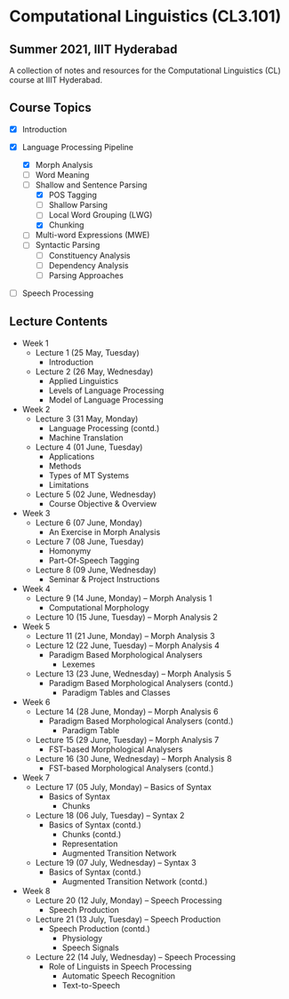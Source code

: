 # Computational Linguistics (CL3.101)
## Summer 2021, IIIT Hyderabad

A collection of notes and resources for the Computational Linguistics (CL) course at IIIT Hyderabad.

## Course Topics
- [x] Introduction
- [x] Language Processing Pipeline
    - [x] Morph Analysis
    - [ ] Word Meaning
    - [ ] Shallow and Sentence Parsing
        - [x] POS Tagging
        - [ ] Shallow Parsing
        - [ ] Local Word Grouping (LWG)
        - [x] Chunking
    - [ ] Multi-word Expressions (MWE)
    - [ ] Syntactic Parsing
        - [ ] Constituency Analysis
        - [ ] Dependency Analysis
        - [ ] Parsing Approaches
- [ ] Speech Processing


## Lecture Contents
* Week 1
    * Lecture 1 (25 May, Tuesday)
        - Introduction
    * Lecture 2 (26 May, Wednesday)
        - Applied Linguistics
        - Levels of Language Processing
        - Model of Language Processing
* Week 2
    * Lecture 3 (31 May, Monday)
        - Language Processing (contd.)
        - Machine Translation
    * Lecture 4 (01 June, Tuesday)
        - Applications
        - Methods
        - Types of MT Systems
        - Limitations
    * Lecture 5 (02 June, Wednesday)
        - Course Objective & Overview
* Week 3
    * Lecture 6 (07 June, Monday)
        - An Exercise in Morph Analysis
    * Lecture 7 (08 June, Tuesday)
        - Homonymy
        - Part-Of-Speech Tagging
    * Lecture 8 (09 June, Wednesday)
        - Seminar & Project Instructions
* Week 4
    * Lecture 9 (14 June, Monday) – Morph Analysis 1
        - Computational Morphology
    * Lecture 10 (15 June, Tuesday) – Morph Analysis 2
* Week 5
    * Lecture 11 (21 June, Monday) – Morph Analysis 3
    * Lecture 12 (22 June, Tuesday) – Morph Analysis 4
        - Paradigm Based Morphological Analysers
            - Lexemes
    * Lecture 13 (23 June, Wednesday) – Morph Analysis 5
        - Paradigm Based Morphological Analysers (contd.)
            - Paradigm Tables and Classes
* Week 6
    * Lecture 14 (28 June, Monday) – Morph Analysis 6
        - Paradigm Based Morphological Analysers (contd.)
            - Paradigm Table
    * Lecture 15 (29 June, Tuesday) – Morph Analysis 7
        - FST-based Morphological Analysers
    * Lecture 16 (30 June, Wednesday) – Morph Analysis 8
        - FST-based Morphological Analysers (contd.)
* Week 7
    * Lecture 17 (05 July, Monday) – Basics of Syntax
        - Basics of Syntax
            - Chunks
    * Lecture 18 (06 July, Tuesday) – Syntax 2
        - Basics of Syntax (contd.)
            - Chunks (contd.)
            - Representation
            - Augmented Transition Network
    * Lecture 19 (07 July, Wednesday) – Syntax 3
        - Basics of Syntax (contd.)
            - Augmented Transition Network (contd.)
* Week 8
    * Lecture 20 (12 July, Monday) – Speech Processing
        - Speech Production
    * Lecture 21 (13 July, Tuesday) – Speech Production
        - Speech Production (contd.)
            - Physiology
            - Speech Signals
    * Lecture 22 (14 July, Wednesday) – Speech Processing
        - Role of Linguists in Speech Processing
            - Automatic Speech Recognition
            - Text-to-Speech
